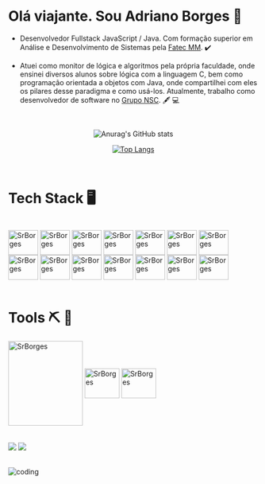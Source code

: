 # Olá viajante. Sou Adriano Borges :space_invader:	


* Desenvolvedor Fullstack JavaScript / Java. Com formação superior em Análise e Desenvolvimento de Sistemas pela [Fatec MM](https://fatecmm.edu.br/index.php). :heavy_check_mark:	

* Atuei como monitor de lógica e algoritmos pela própria faculdade, onde ensinei diversos alunos sobre lógica com a linguagem C, bem como programação orientada a objetos com Java, onde compartilhei com eles os pilares desse paradigma e como usá-los. Atualmente, trabalho como desenvolvedor de software no [Grupo NSC](https://gruponsc.com.br/index.html). :fountain_pen:	:computer:	


<br><div align="center">
  
  ![Anurag's GitHub stats](https://github-readme-stats.vercel.app/api?username=SrBorges&show_icons=true&theme=vision-friendly-dark)
  
  
  [![Top Langs](https://github-readme-stats.vercel.app/api/top-langs/?username=SrBorges&layout=compact)](https://github.com/anuraghazra/github-readme-stats)
  
 

  </div><br>

# Tech Stack  :desktop_computer:	

<div>
  <div style="display: inline_block"><br>
    
<img align="center" alt="SrBorges" height="50" width="60" src="https://cdn.jsdelivr.net/gh/devicons/devicon/icons/javascript/javascript-original.svg" />
<img align="center" alt="SrBorges" height="50" width="60" src="https://cdn.jsdelivr.net/gh/devicons/devicon/icons/nodejs/nodejs-plain-wordmark.svg" />
<img align="center" alt="SrBorges" height="50" width="60" src="https://cdn.jsdelivr.net/gh/devicons/devicon/icons/typescript/typescript-original.svg" />
<img align="center" alt="SrBorges" height="50" width="60" src="https://cdn.jsdelivr.net/gh/devicons/devicon/icons/vuejs/vuejs-original.svg" />
<img align="center" alt="SrBorges" height="50" width="60" src="https://cdn.jsdelivr.net/gh/devicons/devicon/icons/angularjs/angularjs-original.svg" />
<img align="center" alt="SrBorges" height="50" width="60" src="https://cdn.jsdelivr.net/gh/devicons/devicon/icons/react/react-original.svg" />
<img align="center" alt="SrBorges" height="50" width="60" src="https://cdn.jsdelivr.net/gh/devicons/devicon/icons/html5/html5-original.svg" />
<img align="center" alt="SrBorges" height="50" width="60" src="https://cdn.jsdelivr.net/gh/devicons/devicon/icons/css3/css3-original.svg" />
<img align="center" alt="SrBorges" height="50" width="60" src="https://cdn.jsdelivr.net/gh/devicons/devicon/icons/mongodb/mongodb-original.svg" />
<img align="center" alt="SrBorges" height="50" width="60" src="https://cdn.jsdelivr.net/gh/devicons/devicon/icons/mysql/mysql-original.svg" />
<img align="center" alt="SrBorges" height="50" width="60" src="https://cdn.jsdelivr.net/gh/devicons/devicon/icons/java/java-original.svg" />
<img align="center" alt="SrBorges" height="50" width="60" src="https://cdn.jsdelivr.net/gh/devicons/devicon/icons/spring/spring-original.svg" />
<img align="center" alt="SrBorges" height="50" width="60" src="https://cdn.jsdelivr.net/gh/devicons/devicon/icons/c/c-original.svg" />
<img align="center" alt="SrBorges" height="50" width="60" src="https://cdn.jsdelivr.net/gh/devicons/devicon/icons/python/python-original.svg" />





</div><br>
  
  # Tools :pick: :wrench:	
  
  <div>
    <img align="center" alt="SrBorges" height="170" width="150" src="https://cdn.jsdelivr.net/gh/devicons/devicon/icons/intellij/intellij-original-wordmark.svg" />
    
  <img align="center" alt="SrBorges" height="60" width="70" src="https://cdn.jsdelivr.net/gh/devicons/devicon/icons/vscode/vscode-original.svg" />
    
  <img align="center" alt="SrBorges" height="60" width="70" src="https://cdn.jsdelivr.net/gh/devicons/devicon/icons/linux/linux-original.svg" />

    
  </div><br><br>


<div>
 <a href="https://www.linkedin.com/in/adriano-borges-633165222/" target="_blank"><img src="https://img.shields.io/badge/-LinkedIn-%230077B5?style=for-the-badge&logo=linkedin&logoColor=white" target="_blank"></a>  
<a href = "mailto:adrianoborgs27@gmail.com"><img src="https://img.shields.io/badge/Gmail-D14836?style=for-the-badge&logo=gmail&logoColor=white" target="_blank"></a>

</div><br>


![coding](https://i.giphy.com/media/l0HlNaQ6gWfllcjDO/giphy.webp)



